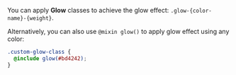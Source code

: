 You can apply **Glow** classes to achieve the glow effect: `.glow-{color-name}-{weight}`.

Alternatively, you can also use `@mixin glow()` to apply glow effect using any color:

```scss
.custom-glow-class {
  @include glow(#bd4242);
}
```
